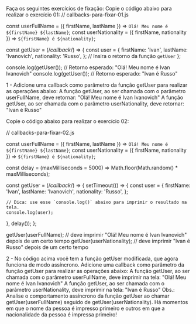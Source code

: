 Faça os seguintes exercícios de fixação:
Copie o código abaixo para realizar o exercício 01:
// callbacks-para-fixar-01.js

const userFullName = ({ firstName, lastName }) => `Olá! Meu nome é ${firstName} ${lastName}`;
const userNationality = ({ firstName, nationality }) => `${firstName} é ${nationality}`;

const getUser = (/*callback*/) => {
  const user = {
    firstName: 'Ivan',
    lastName: 'Ivanovich',
    nationality: 'Russo',
  };
  // Insira o retorno da função `getUser`
};

console.log(getUser()); // Retorno esperado: "Olá! Meu nome é Ivan Ivanovich"
console.log(getUser()); // Retorno esperado: "Ivan é Russo"

1 - Adicione uma callback como parâmetro da função getUser para realizar as operações abaixo:
A função getUser, ao ser chamada com o parâmetro userFullName, deve retornar: "Olá! Meu nome é Ivan Ivanovich"
A função getUser, ao ser chamada com o parâmetro userNationality, deve retornar: "Ivan é Russo"

Copie o código abaixo para realizar o exercício 02:

// callbacks-para-fixar-02.js

const userFullName = ({ firstName, lastName }) => `Olá! Meu nome é ${firstName} ${lastName}`;
const userNationality = ({ firstName, nationality }) => `${firstName} é ${nationality}`;

const delay = (maxMilliseconds = 5000) => Math.floor(Math.random() * maxMilliseconds);

const getUser = (/*callback*/) => {
  setTimeout(() => {
    const user = {
      firstName: 'Ivan',
      lastName: 'Ivanovich',
      nationality: 'Russo',
    };

    // Dica: use esse `console.log()` abaixo para imprimir o resultado na tela.
    console.log(user);
  }, delay());
};

getUser(userFullName); // deve imprimir "Olá! Meu nome é Ivan Ivanovich" depois de um certo tempo
getUser(userNationality); // deve imprimir "Ivan é Russo" depois de um certo tempo

2 - No código acima você tem a função getUser modificada, que agora funciona de modo assíncrono. Adicione uma callback como parâmetro da função getUser para realizar as operações abaixo:
A função getUser, ao ser chamada com o parâmetro userFullName, deve imprimir na tela: "Olá! Meu nome é Ivan Ivanovich"
A função getUser, ao ser chamada com o parâmetro userNationality, deve imprimir na tela: "Ivan é Russo"
Obs.: Analise o comportamento assíncrono da função getUser ao chamar getUser(userFullName) seguido de getUser(userNationality). Há momentos em que o nome da pessoa é impresso primeiro e outros em que a nacionalidade da pessoa é impressa primeiro!
